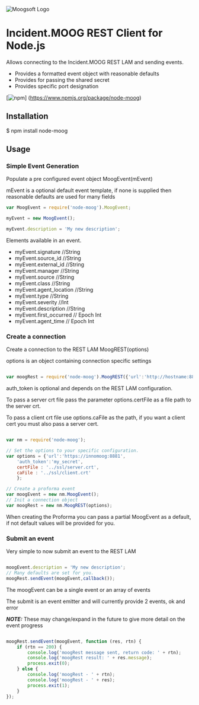 ![Moogsoft Logo](http://www.moogsoft.com/themes/moogsoft_2014/images/logo@2.png)

# Incident.MOOG REST Client for Node.js

Allows connecting to the Incident.MOOG REST LAM and sending events.

- Provides a formatted event object with reasonable defaults
- Provides for passing the shared secret
- Provides specific port designation

[![npm](http://img.shields.io/npm/v/node-moog.svg?style=flat)] (https://www.npmjs.org/package/node-moog)

## Installation

$ npm install node-moog

## Usage

### Simple Event Generation

Populate a pre configured event object
 MoogEvent(mEvent)

mEvent is a optional default event template, if none is supplied then reasonable defaults are used for many fields

```javascript
var MoogEvent = require('node-moog').MoogEvent;

myEvent = new MoogEvent();

myEvent.description = 'My new description';

```

Elements available in an event.

- myEvent.signature //String
- myEvent.source_id //String
- myEvent.external_id //String
- myEvent.manager //String
- myEvent.source //String
- myEvent.class //String
- myEvent.agent_location //String
- myEvent.type //String
- myEvent.severity //Int
- myEvent.description //String
- myEvent.first_occurred // Epoch Int
- myEvent.agent_time // Epoch Int

### Create a connection

Create a connection to the REST LAM
 MoogREST(options)

 options is an object containing connection specific settings

```javascript

var moogRest = require('node-moog').MoogREST({'url':'http://hostname:8888','auth_token':'my_secret'});

```
auth_token is optional and depends on the REST LAM configuration.

To pass a server crt file pass the parameter options.certFile as a file path to the server crt.

To pass a client crt file use options.caFile as the path, if you want a client cert you must also pass a server cert.

````javascript

var nm = require('node-moog');

// Set the options to your specific configuration.
var options = {'url':'https://innomoog:8881',
    'auth_token':'my_secret',
    certFile : '../ssl/server.crt',
    caFile : '../ssl/client.crt'
    };

// Create a proforma event
var moogEvent = new nm.MoogEvent();
// Init a connection object
var moogRest = new nm.MoogREST(options);

````
When creating the Proforma you can pass a partial MoogEvent as a default, if not default values will be provided for you.

### Submit an event

Very simple to now submit an event to the REST LAM

```javascript

moogEvent.description = 'My new description';
// Many defaults are set for you.
moogRest.sendEvent(moogEvent,callback());

```
The moogEvent can be a single event or an array of events

The submit is an event emitter and will currently provide 2 events, ok and error

***NOTE:*** These may change/expand in the future to give more detail on the event progress

```javascript

moogRest.sendEvent(moogEvent, function (res, rtn) {
    if (rtn == 200) {
        console.log('moogRest message sent, return code: ' + rtn);
        console.log('moogRest result: ' + res.message);
        process.exit(0);
    } else {
        console.log('moogRest - ' + rtn);
        console.log('moogRest - ' + res);
        process.exit(1);
    }
});

```